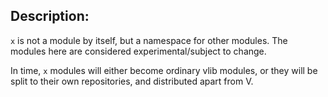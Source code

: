 ## Description:

`x` is not a module by itself, but a namespace for other modules.
The modules here are considered experimental/subject to change. 

In time, `x` modules will either become ordinary vlib modules,
or they will be split to their own repositories, and distributed
apart from V.
